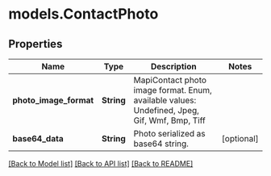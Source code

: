 # models.ContactPhoto
## Properties
Name | Type | Description | Notes
------------ | ------------- | ------------- | -------------
**photo_image_format** | **String** | MapiContact photo image format. Enum, available values: Undefined, Jpeg, Gif, Wmf, Bmp, Tiff | 
**base64_data** | **String** | Photo serialized as base64 string.              | [optional] 



[[Back to Model list]](README.md#documentation-for-models) [[Back to API list]](README.md#documentation-for-api-endpoints) [[Back to README]](README.md)


